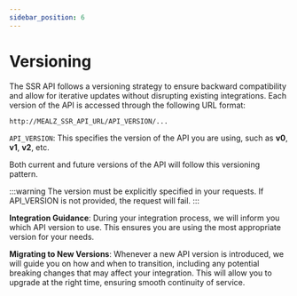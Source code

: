 ```yaml
---
sidebar_position: 6
---
```


# Versioning

The SSR API follows a versioning strategy to ensure backward compatibility and allow for iterative updates without disrupting existing integrations. Each version of the API is accessed through the following URL format:

```
http://MEALZ_SSR_API_URL/API_VERSION/...
```

`API_VERSION`: This specifies the version of the API you are using, such as **v0**, **v1**, **v2**, etc.

Both current and future versions of the API will follow this versioning pattern.

:::warning
The version must be explicitly specified in your requests. If API_VERSION is not provided, the request will fail.
:::

**Integration Guidance**: During your integration process, we will inform you which API version to use. This ensures you are using the most appropriate version for your needs.

**Migrating to New Versions**: Whenever a new API version is introduced, we will guide you on how and when to transition,
including any potential breaking changes that may affect your integration.
This will allow you to upgrade at the right time, ensuring smooth continuity of service.
